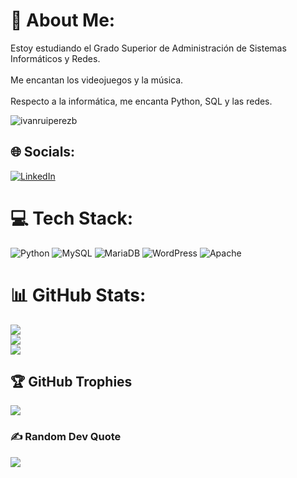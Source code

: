 # 💫 About Me:
Estoy estudiando el Grado Superior de Administración de Sistemas Informáticos y Redes.<br><br>Me encantan los videojuegos y la música.<br><br>Respecto a la informática, me encanta Python, SQL y las redes.

<p align="left">
  <img src="https://komarev.com/ghpvc/?username=ivanruiperezb&label=Profile%20views&color=0e75b6&style=flat" alt="ivanruiperezb" />
</p>

## 🌐 Socials:
[![LinkedIn](https://img.shields.io/badge/LinkedIn-%230077B5.svg?logo=linkedin&logoColor=white)](https://linkedin.com/in/ivanruiperezbenitez) 

# 💻 Tech Stack:
![Python](https://img.shields.io/badge/python-3670A0?style=for-the-badge&logo=python&logoColor=ffdd54) ![MySQL](https://img.shields.io/badge/mysql-%2300000f.svg?style=for-the-badge&logo=mysql&logoColor=white) ![MariaDB](https://img.shields.io/badge/MariaDB-003545?style=for-the-badge&logo=mariadb&logoColor=white) ![WordPress](https://img.shields.io/badge/WordPress-%23117AC9.svg?style=for-the-badge&logo=WordPress&logoColor=white) ![Apache](https://img.shields.io/badge/apache-%23D42029.svg?style=for-the-badge&logo=apache&logoColor=white)
# 📊 GitHub Stats:
![](https://github-readme-stats.vercel.app/api?username=IvanRuiperezB&theme=yeblu&hide_border=false&include_all_commits=true&count_private=true)<br/>
![](https://github-readme-streak-stats.herokuapp.com/?user=IvanRuiperezB&theme=yeblu&hide_border=false)<br/>
![](https://github-readme-stats.vercel.app/api/top-langs/?username=IvanRuiperezB&theme=yeblu&hide_border=false&include_all_commits=true&count_private=true&layout=compact)

## 🏆 GitHub Trophies
![](https://github-profile-trophy.vercel.app/?username=IvanRuiperezB&theme=radical&no-frame=false&no-bg=false&margin-w=4)

### ✍️ Random Dev Quote
![](https://quotes-github-readme.vercel.app/api?type=horizontal&theme=radical)


<!-- Proudly created with GPRM ( https://gprm.itsvg.in ) -->
